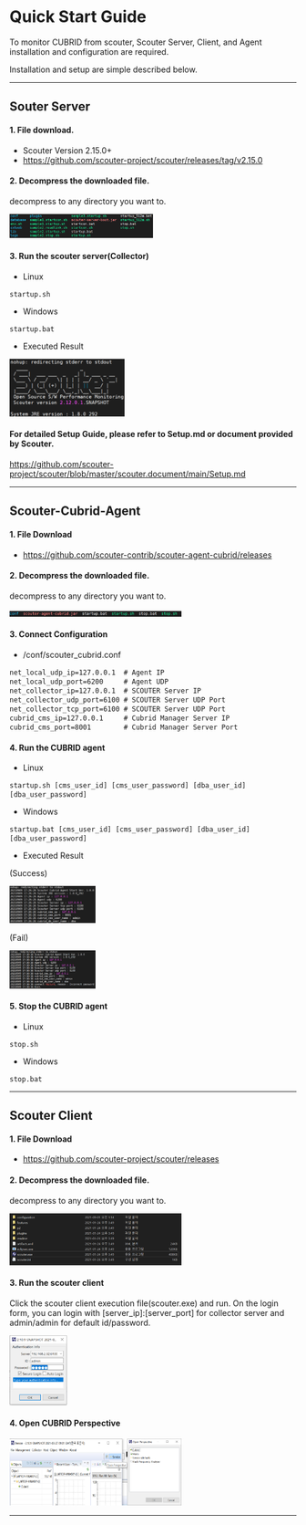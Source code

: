 # Quick Start Guide
To monitor CUBRID from scouter, Scouter Server, Client, and Agent installation and configuration are required.

Installation and setup are simple described below.

---
## Souter Server 

#### 1. File download. 
- Scouter Version 2.15.0+
- https://github.com/scouter-project/scouter/releases/tag/v2.15.0

#### 2. Decompress the downloaded file.
<p>decompress to any directory you want to.</p>
<img src="images/quick_start/server_1.png"  width="50%" height="50%"/>

#### 3. Run the scouter server(Collector)
- Linux
```
startup.sh
```
- Windows
```
startup.bat
```

- Executed Result
<img src="images/quick_start/server_2.png"  width="40%" height="40%"/>

#### For detailed Setup Guide, please refer to Setup.md or document provided by Scouter.
https://github.com/scouter-project/scouter/blob/master/scouter.document/main/Setup.md

---
## Scouter-Cubrid-Agent
#### 1. File Download 
- https://github.com/scouter-contrib/scouter-agent-cubrid/releases

#### 2. Decompress the downloaded file.
<p>decompress to any directory you want to.</p>
<img src="images/quick_start/agent_1.png"  width="60%" height="60%"/>

#### 3. Connect Configuration
- /conf/scouter_cubrid.conf
```
net_local_udp_ip=127.0.0.1  # Agent IP
net_local_udp_port=6200     # Agent UDP
net_collector_ip=127.0.0.1  # SCOUTER Server IP
net_collector_udp_port=6100 # SCOUTER Server UDP Port
net_collector_tcp_port=6100 # SCOUTER Server UDP Port
cubrid_cms_ip=127.0.0.1     # Cubrid Manager Server IP
cubrid_cms_port=8001        # Cubrid Manager Server Port
```
#### 4. Run the CUBRID agent
- Linux
```
startup.sh [cms_user_id] [cms_user_password] [dba_user_id] [dba_user_password]
```
- Windows
```
startup.bat [cms_user_id] [cms_user_password] [dba_user_id] [dba_user_password]
```

- Executed Result

(Success)

<img src="images/quick_start/agent_2.png"  width="30%" height="30%"/>

(Fail)

<img src="images/quick_start/agent_3.png"  width="30%" height="30%"/>

#### 5. Stop the CUBRID agent
- Linux
```
stop.sh
```
- Windows
```
stop.bat
```

---

## Scouter Client

#### 1. File Download 
- https://github.com/scouter-project/scouter/releases

#### 2. Decompress the downloaded file.
<p>decompress to any directory you want to.</p>
<img src="images/quick_start/client_1.png"  width="60%" height="60%"/>

#### 3. Run the scouter client
Click the scouter client execution file(scouter.exe) and run.
On the login form, you can login with [server_ip]:[server_port] for collector server and admin/admin for default id/password.

<img src="images/quick_start/client_2.png"  width="20%" height="20%"/>

#### 4. Open CUBRID Perspective

<img src="images/quick_start/client_3.png"  width="60%" height="60%"/>

---
